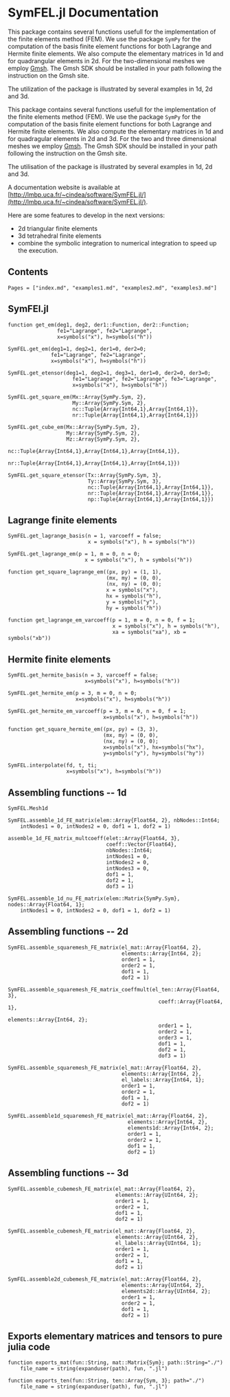 # SymFEL.jl Documentation


This package contains several functions usefull for the implementation of the finite elements method (FEM). We use the package `SymPy` for the computation of the basis finite element functions for both Lagrange and Hermite finite elements. We also compute the elementary matrices in 1d and for quadrangular elements in 2d. 
For the two-dimensional meshes we employ [Gmsh](https://gmsh.info/). The Gmsh SDK should be installed in your path following the instruction on the Gmsh site.

The utilization of the package is illustrated by several examples in 1d, 2d and 3d.

This package contains several functions usefull for the implementation of the finite elements method (FEM). We use the package `SymPy` for the computation of the basis finite element functions for both Lagrange and Hermite finite elements. We also compute the elementary matrices in 1d and for quadragular elements in 2d and 3d. 
For the two and three dimensional meshes we employ [Gmsh](https://gmsh.info/). The Gmsh SDK should be installed in your path following the instruction on the Gmsh site.

The utilisation of the package is illustrated by several examples in 1d, 2d and 3d.


A documentation website is available at [http://lmbp.uca.fr/~cindea/software/SymFEL.jl/](http://lmbp.uca.fr/~cindea/software/SymFEL.jl/).

Here are some features to develop in the next versions:
- 2d triangular finite elements
- 3d tetrahedral finite elements
- combine the symbolic integration to numerical integration to speed up the execution.

## Contents
```@contents
Pages = ["index.md", "examples1.md", "examples2.md", "examples3.md"]
```

## SymFEl.jl

```@docs
function get_em(deg1, deg2, der1::Function, der2::Function;
                fe1="Lagrange", fe2="Lagrange",
                x=symbols("x"), h=symbols("h"))
```

```@docs
SymFEL.get_em(deg1=1, deg2=1, der1=0, der2=0;
              fe1="Lagrange", fe2="Lagrange",
              x=symbols("x"), h=symbols("h"))
```

```@docs
SymFEL.get_etensor(deg1=1, deg2=1, deg3=1, der1=0, der2=0, der3=0;
                     fe1="Lagrange", fe2="Lagrange", fe3="Lagrange",
                     x=symbols("x"), h=symbols("h"))
```

```@docs
SymFEL.get_square_em(Mx::Array{SymPy.Sym, 2},
                     My::Array{SymPy.Sym, 2},
                     nc::Tuple{Array{Int64,1},Array{Int64,1}},
                     nr::Tuple{Array{Int64,1},Array{Int64,1}})
```

```@docs
SymFEL.get_cube_em(Mx::Array{SymPy.Sym, 2},
                   My::Array{SymPy.Sym, 2},
                   Mz::Array{SymPy.Sym, 2},
                   nc::Tuple{Array{Int64,1},Array{Int64,1},Array{Int64,1}},
                   nr::Tuple{Array{Int64,1},Array{Int64,1},Array{Int64,1}})
```

```@docs
SymFEL.get_square_etensor(Tx::Array{SymPy.Sym, 3},
                          Ty::Array{SymPy.Sym, 3},
                          nc::Tuple{Array{Int64,1},Array{Int64,1}},
                          nr::Tuple{Array{Int64,1},Array{Int64,1}},
                          np::Tuple{Array{Int64,1},Array{Int64,1}})
```

## Lagrange finite elements

```@docs
SymFEL.get_lagrange_basis(n = 1, varcoeff = false;
	                      x = symbols("x"), h = symbols("h"))
```

```@docs
SymFEL.get_lagrange_em(p = 1, m = 0, n = 0;
                         x = symbols("x"), h = symbols("h"))
```

```@docs
function get_square_lagrange_em((px, py) = (1, 1),
                                (mx, my) = (0, 0),
                                (nx, ny) = (0, 0);
                                x = symbols("x"),
                                hx = symbols("h"),
                                y = symbols("y"),
                                hy = symbols("h"))
```

```docs
function get_lagrange_em_varcoeff(p = 1, m = 0, n = 0, f = 1;
                                  x = symbols("x"), h = symbols("h"),
                                  xa = symbols("xa"), xb = symbols("xb"))
```
## Hermite finite elements

```@docs
SymFEL.get_hermite_basis(n = 3, varcoeff = false;
                         x=symbols("x"), h=symbols("h"))
```

```@docs
SymFEL.get_hermite_em(p = 3, m = 0, n = 0;
                      x=symbols("x"), h=symbols("h"))
```

```@docs
SymFEL.get_hermite_em_varcoeff(p = 3, m = 0, n = 0, f = 1;
                               x=symbols("x"), h=symbols("h"))
```

```@doc
function get_square_hermite_em((px, py) = (3, 3),
                               (mx, my) = (0, 0),
                               (nx, ny) = (0, 0);
                               x=symbols("x"), hx=symbols("hx"),
                               y=symbols("y"), hy=symbols("hy"))
```

```@docs
SymFEL.interpolate(fd, t, ti;
                   x=symbols("x"), h=symbols("h"))
```

## Assembling functions -- 1d

```@docs
SymFEL.Mesh1d
```

```@docs
SymFEL.assemble_1d_FE_matrix(elem::Array{Float64, 2}, nbNodes::Int64;
    intNodes1 = 0, intNodes2 = 0, dof1 = 1, dof2 = 1)
```

```@docs
assemble_1d_FE_matrix_multcoeff(elet::Array{Float64, 3},
                                coeff::Vector{Float64},
                                nbNodes::Int64;
                                intNodes1 = 0,
                                intNodes2 = 0,
                                intNodes3 = 0,
                                dof1 = 1,
                                dof2 = 1,
                                dof3 = 1) 
```

```@docs
SymFEL.assemble_1d_nu_FE_matrix(elem::Matrix{SymPy.Sym}, nodes::Array{Float64, 1};
    intNodes1 = 0, intNodes2 = 0, dof1 = 1, dof2 = 1)
```

## Assembling functions -- 2d

```@docs
SymFEL.assemble_squaremesh_FE_matrix(el_mat::Array{Float64, 2},
                                     elements::Array{Int64, 2};
                                     order1 = 1,
                                     order2 = 1,
                                     dof1 = 1,
                                     dof2 = 1)
```

```@docs
SymFEL.assemble_squaremesh_FE_matrix_coeffmult(el_ten::Array{Float64, 3},
                                                 coeff::Array{Float64, 1},
                                                 elements::Array{Int64, 2};
                                                 order1 = 1,
                                                 order2 = 1,
                                                 order3 = 1,
                                                 dof1 = 1,
                                                 dof2 = 1,
                                                 dof3 = 1)
```

```@docs
SymFEL.assemble_squaremesh_FE_matrix(el_mat::Array{Float64, 2},
                                     elements::Array{Int64, 2},
                                     el_labels::Array{Int64, 1};
                                     order1 = 1,
                                     order2 = 1,
                                     dof1 = 1,
                                     dof2 = 1)
```

```@docs
SymFEL.assemble1d_squaremesh_FE_matrix(el_mat::Array{Float64, 2},
                                       elements::Array{Int64, 2},
                                       elements1d::Array{Int64, 2};
                                       order1 = 1,
                                       order2 = 1,
                                       dof1 = 1,
                                       dof2 = 1)
```

## Assembling functions -- 3d

```@docs
SymFEL.assemble_cubemesh_FE_matrix(el_mat::Array{Float64, 2},
                                   elements::Array{UInt64, 2};
                                   order1 = 1,
                                   order2 = 1,
                                   dof1 = 1,
                                   dof2 = 1)
```

```@docs
SymFEL.assemble_cubemesh_FE_matrix(el_mat::Array{Float64, 2},
	                               elements::Array{UInt64, 2},
                                   el_labels::Array{UInt64, 1};
                                   order1 = 1,
                                   order2 = 1,
                                   dof1 = 1,
                                   dof2 = 1)
```

```@docs
SymFEL.assemble2d_cubemesh_FE_matrix(el_mat::Array{Float64, 2},
                                     elements::Array{UInt64, 2},
                                     elements2d::Array{UInt64, 2};
                                     order1 = 1,
                                     order2 = 1,
                                     dof1 = 1,
                                     dof2 = 1)
```

## Exports elementary matrices and tensors to pure julia code

```@docs
function exports_mat(fun::String, mat::Matrix{Sym}; path::String="./")
    file_name = string(expanduser(path), fun, ".jl")
```

```@docs
function exports_ten(fun::String, ten::Array{Sym, 3}; path="./")
    file_name = string(expanduser(path), fun, ".jl")
```
	
